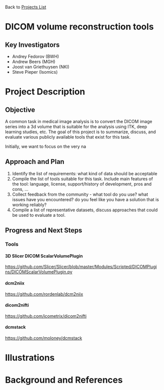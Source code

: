 Back to [Projects List](../../README.md#ProjectsList)

# DICOM volume reconstruction tools

## Key Investigators

- Andrey Fedorov (BWH)
- Andrew Beers (MGH)
- Joost van Griethuysen (NKI)
- Steve Pieper (Isomics)

# Project Description

## Objective

A common task in medical image analysis is to convert the DICOM image series into a 3d volume that is suitable for the analysis using ITK, deep learning studies, etc. The goal of this project is to summarize, discuss, and evaluate various publicly available tools that exist for this task.

Initially, we want to focus on the very na

## Approach and Plan

1. Identify the list of requirements: what kind of data should be acceptable
1. Compile the list of tools suitable for this task. Include main features of the tool: language, license, support/history of development, pros and cons, ...
1. Collect feedback from the community - what tool do you use? what issues have you encountered? do you feel like you have a solution that is working reliably?
2. Compile a list of representative datasets, discuss approaches that could be used to evaluate a tool.

## Progress and Next Steps

### Tools

#### 3D Slicer DICOM ScalarVolumePlugin

https://github.com/Slicer/Slicer/blob/master/Modules/Scripted/DICOMPlugins/DICOMScalarVolumePlugin.py

#### dcm2niix

https://github.com/rordenlab/dcm2niix

#### dicom2nifti

https://github.com/icometrix/dicom2nifti

#### dcmstack

https://github.com/moloney/dcmstack

<!--Describe progress and next steps in a few bullet points as you are making progress.-->

# Illustrations

<!--Add pictures and links to videos that demonstrate what has been accomplished.-->

# Background and References

<!--Use this space for information that may help people better understand your project, like links to papers, source code, or data.-->
